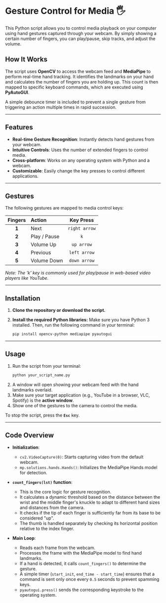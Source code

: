 # Gesture Control for Media 🖐️

This Python script allows you to control media playback on your computer using hand gestures captured through your webcam. By simply showing a certain number of fingers, you can play/pause, skip tracks, and adjust the volume.



## How It Works

The script uses **OpenCV** to access the webcam feed and **MediaPipe** to perform real-time hand tracking. It identifies the landmarks on your hand and calculates the number of fingers you are holding up. This count is then mapped to specific keyboard commands, which are executed using **PyAutoGUI**.

A simple debounce timer is included to prevent a single gesture from triggering an action multiple times in rapid succession.

***

## Features
- **Real-time Gesture Recognition**: Instantly detects hand gestures from your webcam.
- **Intuitive Controls**: Uses the number of extended fingers to control media.
- **Cross-platform**: Works on any operating system with Python and a webcam.
- **Customizable**: Easily change the key presses to control different applications.

***

## Gestures
The following gestures are mapped to media control keys:

| Fingers | Action | Key Press |
| :---: | :--- | :---: |
| **1** | Next | `right arrow` |
| **2** | Play / Pause | `k` |
| **3** | Volume Up | `up arrow` |
| **4** | Previous | `left arrow` |
| **5** | Volume Down | `down arrow` |

*Note: The 'k' key is commonly used for play/pause in web-based video players like YouTube.*

***

## Installation

1.  **Clone the repository or download the script.**

2.  **Install the required Python libraries:**
    Make sure you have Python 3 installed. Then, run the following command in your terminal:
    ```bash
    pip install opencv-python mediapipe pyautogui
    ```

***

## Usage

1.  Run the script from your terminal:
    ```bash
    python your_script_name.py
    ```
2.  A window will open showing your webcam feed with the hand landmarks overlaid.
3.  Make sure your target application (e.g., YouTube in a browser, VLC, Spotify) is the **active window**.
4.  Show one of the gestures to the camera to control the media.

To stop the script, press the **`Esc`** key.

***

## Code Overview

- **Initialization**:
    - `cv2.VideoCapture(0)`: Starts capturing video from the default webcam.
    - `mp.solutions.hands.Hands()`: Initializes the MediaPipe Hands model for detection.

- **`count_fingers(lst)` function**:
    - This is the core logic for gesture recognition.
    - It calculates a dynamic threshold based on the distance between the wrist and the middle finger's knuckle to adapt to different hand sizes and distances from the camera.
    - It checks if the tip of each finger is sufficiently far from its base to be considered "up".
    - The thumb is handled separately by checking its horizontal position relative to the index finger.

- **Main Loop**:
    - Reads each frame from the webcam.
    - Processes the frame with the MediaPipe model to find hand landmarks.
    - If a hand is detected, it calls `count_fingers()` to determine the gesture.
    - A simple timer (`start_init`, `end_time - start_time`) ensures that a command is sent only once every `0.5` seconds to prevent spamming keys.
    - `pyautogui.press()` sends the corresponding keystroke to the operating system.
